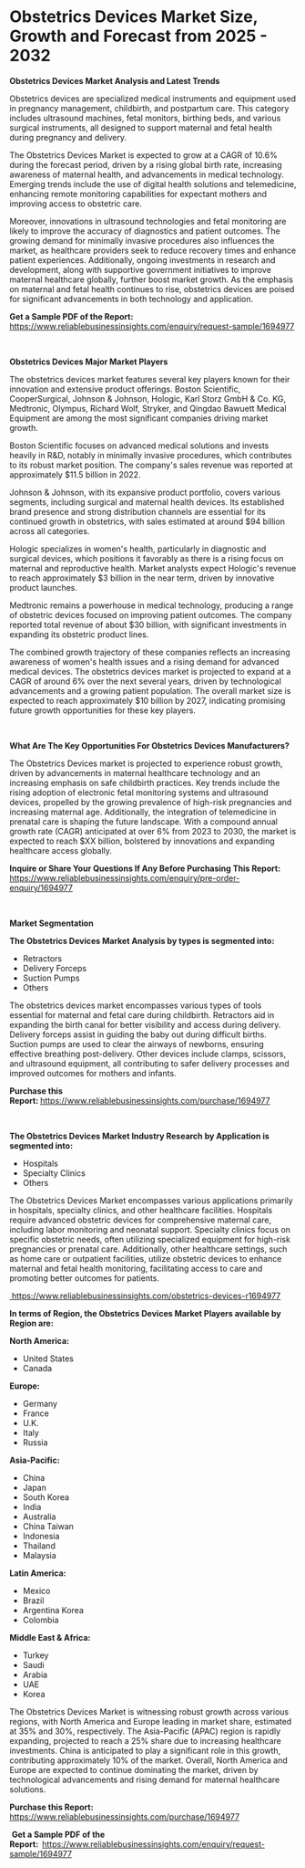 <p><h1>Obstetrics Devices Market Size, Growth and Forecast from 2025 - 2032</h1></p><p><strong>Obstetrics Devices Market Analysis and Latest Trends</strong></p>
<p><p>Obstetrics devices are specialized medical instruments and equipment used in pregnancy management, childbirth, and postpartum care. This category includes ultrasound machines, fetal monitors, birthing beds, and various surgical instruments, all designed to support maternal and fetal health during pregnancy and delivery.</p><p>The Obstetrics Devices Market is expected to grow at a CAGR of 10.6% during the forecast period, driven by a rising global birth rate, increasing awareness of maternal health, and advancements in medical technology. Emerging trends include the use of digital health solutions and telemedicine, enhancing remote monitoring capabilities for expectant mothers and improving access to obstetric care. </p><p>Moreover, innovations in ultrasound technologies and fetal monitoring are likely to improve the accuracy of diagnostics and patient outcomes. The growing demand for minimally invasive procedures also influences the market, as healthcare providers seek to reduce recovery times and enhance patient experiences. Additionally, ongoing investments in research and development, along with supportive government initiatives to improve maternal healthcare globally, further boost market growth. As the emphasis on maternal and fetal health continues to rise, obstetrics devices are poised for significant advancements in both technology and application.</p></p>
<p><strong>Get a Sample PDF of the Report:&nbsp;</strong> <a href="https://www.reliablebusinessinsights.com/enquiry/request-sample/1694977?utm_campaign=1119&utm_medium=2&utm_source=Github&utm_content=ia&utm_term=13042025&utm_id=obstetrics-devices">https://www.reliablebusinessinsights.com/enquiry/request-sample/1694977</a></p>
<p>&nbsp;</p>
<p><strong>Obstetrics Devices Major Market Players</strong></p>
<p><p>The obstetrics devices market features several key players known for their innovation and extensive product offerings. Boston Scientific, CooperSurgical, Johnson & Johnson, Hologic, Karl Storz GmbH & Co. KG, Medtronic, Olympus, Richard Wolf, Stryker, and Qingdao Bawuett Medical Equipment are among the most significant companies driving market growth.</p><p>Boston Scientific focuses on advanced medical solutions and invests heavily in R&D, notably in minimally invasive procedures, which contributes to its robust market position. The company's sales revenue was reported at approximately $11.5 billion in 2022.</p><p>Johnson & Johnson, with its expansive product portfolio, covers various segments, including surgical and maternal health devices. Its established brand presence and strong distribution channels are essential for its continued growth in obstetrics, with sales estimated at around $94 billion across all categories.</p><p>Hologic specializes in women's health, particularly in diagnostic and surgical devices, which positions it favorably as there is a rising focus on maternal and reproductive health. Market analysts expect Hologic's revenue to reach approximately $3 billion in the near term, driven by innovative product launches.</p><p>Medtronic remains a powerhouse in medical technology, producing a range of obstetric devices focused on improving patient outcomes. The company reported total revenue of about $30 billion, with significant investments in expanding its obstetric product lines.</p><p>The combined growth trajectory of these companies reflects an increasing awareness of women's health issues and a rising demand for advanced medical devices. The obstetrics devices market is projected to expand at a CAGR of around 6% over the next several years, driven by technological advancements and a growing patient population. The overall market size is expected to reach approximately $10 billion by 2027, indicating promising future growth opportunities for these key players.</p></p>
<p>&nbsp;</p>
<p><strong>What Are The Key Opportunities For Obstetrics Devices Manufacturers?</strong></p>
<p><p>The Obstetrics Devices market is projected to experience robust growth, driven by advancements in maternal healthcare technology and an increasing emphasis on safe childbirth practices. Key trends include the rising adoption of electronic fetal monitoring systems and ultrasound devices, propelled by the growing prevalence of high-risk pregnancies and increasing maternal age. Additionally, the integration of telemedicine in prenatal care is shaping the future landscape. With a compound annual growth rate (CAGR) anticipated at over 6% from 2023 to 2030, the market is expected to reach $XX billion, bolstered by innovations and expanding healthcare access globally.</p></p>
<p><strong>Inquire or Share Your Questions If Any Before Purchasing This Report:</strong> <a href="https://www.reliablebusinessinsights.com/enquiry/pre-order-enquiry/1694977?utm_campaign=1119&utm_medium=2&utm_source=Github&utm_content=ia&utm_term=13042025&utm_id=obstetrics-devices">https://www.reliablebusinessinsights.com/enquiry/pre-order-enquiry/1694977</a></p>
<p>&nbsp;</p>
<p><strong>Market Segmentation</strong></p>
<p><strong>The Obstetrics Devices Market Analysis by types is segmented into:</strong></p>
<p><ul><li>Retractors</li><li>Delivery Forceps</li><li>Suction Pumps</li><li>Others</li></ul></p>
<p><p>The obstetrics devices market encompasses various types of tools essential for maternal and fetal care during childbirth. Retractors aid in expanding the birth canal for better visibility and access during delivery. Delivery forceps assist in guiding the baby out during difficult births. Suction pumps are used to clear the airways of newborns, ensuring effective breathing post-delivery. Other devices include clamps, scissors, and ultrasound equipment, all contributing to safer delivery processes and improved outcomes for mothers and infants.</p></p>
<p><strong>Purchase this Report:&nbsp;</strong><a href="https://www.reliablebusinessinsights.com/purchase/1694977?utm_campaign=1119&utm_medium=2&utm_source=Github&utm_content=ia&utm_term=13042025&utm_id=obstetrics-devices">https://www.reliablebusinessinsights.com/purchase/1694977</a></p>
<p>&nbsp;</p>
<p><strong>The Obstetrics Devices Market Industry Research by Application is segmented into:</strong></p>
<p><ul><li>Hospitals</li><li>Specialty Clinics</li><li>Others</li></ul></p>
<p><p>The Obstetrics Devices Market encompasses various applications primarily in hospitals, specialty clinics, and other healthcare facilities. Hospitals require advanced obstetric devices for comprehensive maternal care, including labor monitoring and neonatal support. Specialty clinics focus on specific obstetric needs, often utilizing specialized equipment for high-risk pregnancies or prenatal care. Additionally, other healthcare settings, such as home care or outpatient facilities, utilize obstetric devices to enhance maternal and fetal health monitoring, facilitating access to care and promoting better outcomes for patients.</p></p>
<p><a href="https://www.reliablebusinessinsights.com/obstetrics-devices-r1694977?utm_campaign=1119&utm_medium=2&utm_source=Github&utm_content=ia&utm_term=13042025&utm_id=obstetrics-devices">&nbsp;https://www.reliablebusinessinsights.com/obstetrics-devices-r1694977</a></p>
<p><strong>In terms of Region, the Obstetrics Devices Market Players available by Region are:</strong></p>
<p>
    <p> <strong> North America: </strong>
        <ul>
            <li>United States</li>
            <li>Canada</li>
        </ul>
        </p> 
    <p> <strong> Europe: </strong>
        <ul>
            <li>Germany</li>
            <li>France</li>
            <li>U.K.</li>
            <li>Italy</li>
            <li>Russia</li>
        </ul>
        </p> 
    <p> <strong> Asia-Pacific: </strong>
        <ul>
            <li>China</li>
            <li>Japan</li>
            <li>South Korea</li>
            <li>India</li>
            <li>Australia</li>
            <li>China Taiwan</li>
            <li>Indonesia</li>
            <li>Thailand</li>
            <li>Malaysia</li>
        </ul>
        </p> 
    <p> <strong> Latin America: </strong>
        <ul>
            <li>Mexico</li>
            <li>Brazil</li>
            <li>Argentina Korea</li>
            <li>Colombia</li>
        </ul>
        </p> 
    <p> <strong> Middle East & Africa: </strong>
        <ul>
            <li>Turkey</li>
            <li>Saudi</li>
            <li>Arabia</li>
            <li>UAE</li>
            <li>Korea</li>
        </ul>
    </p>
    </p>
<p><p>The Obstetrics Devices Market is witnessing robust growth across various regions, with North America and Europe leading in market share, estimated at 35% and 30%, respectively. The Asia-Pacific (APAC) region is rapidly expanding, projected to reach a 25% share due to increasing healthcare investments. China is anticipated to play a significant role in this growth, contributing approximately 10% of the market. Overall, North America and Europe are expected to continue dominating the market, driven by technological advancements and rising demand for maternal healthcare solutions.</p></p>
<p><strong>Purchase this Report: </strong><a href="https://www.reliablebusinessinsights.com/purchase/1694977?utm_campaign=1119&utm_medium=2&utm_source=Github&utm_content=ia&utm_term=13042025&utm_id=obstetrics-devices">https://www.reliablebusinessinsights.com/purchase/1694977</a></p>
<p>&nbsp;<strong>Get a Sample PDF of the Report:&nbsp;&nbsp;</strong><a href="https://www.reliablebusinessinsights.com/enquiry/request-sample/1694977?utm_campaign=1119&utm_medium=2&utm_source=Github&utm_content=ia&utm_term=13042025&utm_id=obstetrics-devices">https://www.reliablebusinessinsights.com/enquiry/request-sample/1694977</a></p>
<p><strong></strong></p>
<p><p></p><p></p><p></p></p>
